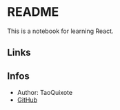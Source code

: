 # README

This is a notebook for learning React.

## Links

## Infos

* Author: TaoQuixote
* [GitHub](https://github.com/Tao-Quixote)
